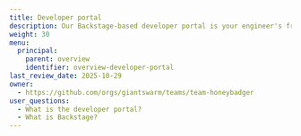 ```yaml
---
title: Developer portal
description: Our Backstage-based developer portal is your engineer's front end to the platform. We provide our self-service user interface as plugins for Backstage, so engineers using your platform find all the information they need in an accessible place and user-friendly place.
weight: 30
menu:
  principal:
    parent: overview
    identifier: overview-developer-portal
last_review_date: 2025-10-29
owner:
  - https://github.com/orgs/giantswarm/teams/team-honeybadger
user_questions:
  - What is the developer portal?
  - What is Backstage?
---
```


